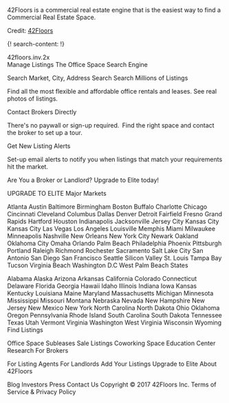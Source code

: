 
42Floors is a commercial real estate engine that is the easiest way to find a Commercial Real Estate Space.

Credit: [42Floors](https://42floors.com/)

{! search-content: !}

42floors.inv.2x  
Manage Listings
The Office Space Search Engine
	
Search Market, City, Address
 Search
Search Millions of Listings

Find all the most flexible and affordable office rentals and leases. See real photos of listings.

Contact Brokers Directly

There's no paywall or sign-up required. Find the right space and contact the broker to set up a tour.

Get New Listing Alerts

Set-up email alerts to notify you when listings that match your requirements hit the market.

Are You a Broker or Landlord?
Upgrade to Elite today!

UPGRADE TO ELITE
Major Markets

Atlanta
Austin
Baltimore
Birmingham
Boston
Buffalo
Charlotte
Chicago
Cincinnati
Cleveland
Columbus
Dallas
Denver
Detroit
Fairfield
Fresno
Grand Rapids
Hartford
Houston
Indianapolis
Jacksonville
Jersey City
Kansas City
Kansas City
Las Vegas
Los Angeles
Louisville
Memphis
Miami
Milwaukee
Minneapolis
Nashville
New Orleans
New York City
Newark
Oakland
Oklahoma City
Omaha
Orlando
Palm Beach
Philadelphia
Phoenix
Pittsburgh
Portland
Raleigh
Richmond
Rochester
Sacramento
Salt Lake City
San Antonio
San Diego
San Francisco
Seattle
Silicon Valley
St. Louis
Tampa Bay
Tucson
Virginia Beach
Washington D.C
West Palm Beach
States

Alabama
Alaska
Arizona
Arkansas
California
Colorado
Connecticut
Delaware
Florida
Georgia
Hawaii
Idaho
Illinois
Indiana
Iowa
Kansas
Kentucky
Louisiana
Maine
Maryland
Massachusetts
Michigan
Minnesota
Mississippi
Missouri
Montana
Nebraska
Nevada
New Hampshire
New Jersey
New Mexico
New York
North Carolina
North Dakota
Ohio
Oklahoma
Oregon
Pennsylvania
Rhode Island
South Carolina
South Dakota
Tennessee
Texas
Utah
Vermont
Virginia
Washington
West Virginia
Wisconsin
Wyoming
Find Listings

Office Space
Subleases
Sale Listings
Coworking Space
Education Center
Research
For Brokers

For Listing Agents
For Landlords
Add Your Listings
Upgrade to Elite
About 42Floors

Blog
Investors
Press
Contact Us
Copyright © 2017 42Floors Inc. Terms of Service & Privacy Policy
